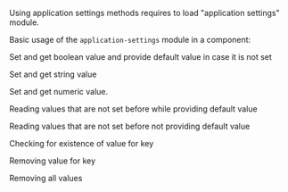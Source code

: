 Using application settings methods requires to load "application settings" module.

Basic usage of the `application-settings` module in a component:
<snippet id='app-settings-code'/>

Set and get boolean value and provide default value in case it is not set
<snippet id='app-settings-bool-code'/>

Set and get string value
<snippet id='app-settings-string-code'/>

Set and get numeric value.
<snippet id='app-settings-number-code'/>

Reading values that are not set before while providing default value
<snippet id='app-settings-default-value-code'/>

Reading values that are not set before not providing default value
<snippet id='app-settings-no-value-code'/>

Checking for existence of value for key
<snippet id='app-settings-no-key-code '/>

Removing value for key
<snippet id='app-settings-remove-key-code'/>

Removing all values
<snippet id='app-settings-remove-all-code'/>